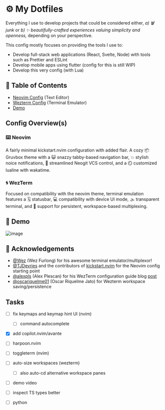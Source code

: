# ⚙️ My Dotfiles

Everything I use to develop projects that could be considered either, _a) 🗑️ junk_ or _b) ✨ beautifully-crafted experiences valuing simplicity and openness,_ depending on your perspective.

This config mostly focuses on providing the tools I use to:
- Develop full-stack web applications (React, Svelte, Node) with tools such as Prettier and ESLint
- Develop mobile apps using flutter (config for this is still WIP)
- Develop this very config (with Lua)

## 📖 Table of Contents

- [Neovim Config](#-neovim) (Text Editor)
- [Wezterm Config](#-wezterm) (Terminal Emulator) 
- [Demo](#-demo)

## Config Overview(s)

### ⌨️ Neovim

A fairly minimal kickstart.nvim configuration with added flair. A cozy 📦 Gruvbox theme with a 😺 snazzy tabby-based navigation bar, 💥 stylish noice notifications, 💽 streamlined Neogit VCS control, and a ⏲️ customized lualine with wakatime. 

### 🌀 WezTerm

Focused on compatibility with the neovim theme, terminal emulation features a 🗓️ statusbar, 💻 compatibility with device UI mode, 🌫️ transparent terminal, and 💾 support for persistent, workspace-based multiplexing.

## 📸 Demo

![image](https://github.com/user-attachments/assets/297c3e10-f4e0-43c5-bab1-23afa6476d16)


## 🙌 Acknowledgements

- [@Wez](https://github.com/wez) (Wez Furlong) for his awesome terminal emulator/multiplexor!
- [@TJDevries](https://github.com/tjdevries) and the contributors of [kickstart.nvim](https://github.com/nvim-lua/kickstart.nvim) for the Neovim config starting point
- [@alexpls](https://github.com/alexpls) (Alex Plescan) for his WezTerm configuration guide blog [post](https://alexplescan.com/posts/2024/08/10/wezterm/#configuring-appearance)
- [@oscariquelme01](https://github.com/oscariquelme01) (Oscar Riquelme Jato) for Wezterm workspace saving/persistence

## Tasks

- [ ] fix keymaps and keymap hint UI (nvim)
  - [ ] command autocomplete
- [x] add copilot.nvim/avante
- [ ] harpoon.nvim
- [ ] toggleterm (nvim)
- [ ] auto-size workspaces (wezterm)
  - [ ] also auto-cd alternative workspace panes
- [ ] demo video
- [ ] inspect TS types better
- [ ] python

